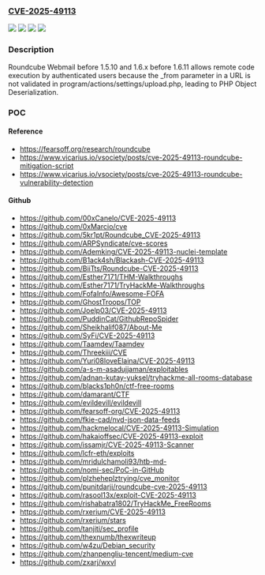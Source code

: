 ### [CVE-2025-49113](https://cve.mitre.org/cgi-bin/cvename.cgi?name=CVE-2025-49113)
![](https://img.shields.io/static/v1?label=Product&message=Webmail&color=blue)
![](https://img.shields.io/static/v1?label=Version&message=0%20&color=brightgreen)
![](https://img.shields.io/static/v1?label=Version&message=1.6.0%20&color=brightgreen)
![](https://img.shields.io/static/v1?label=Vulnerability&message=CWE-502%20Deserialization%20of%20Untrusted%20Data&color=brightgreen)

### Description

Roundcube Webmail before 1.5.10 and 1.6.x before 1.6.11 allows remote code execution by authenticated users because the _from parameter in a URL is not validated in program/actions/settings/upload.php, leading to PHP Object Deserialization.

### POC

#### Reference
- https://fearsoff.org/research/roundcube
- https://www.vicarius.io/vsociety/posts/cve-2025-49113-roundcube-mitigation-script
- https://www.vicarius.io/vsociety/posts/cve-2025-49113-roundcube-vulnerability-detection

#### Github
- https://github.com/00xCanelo/CVE-2025-49113
- https://github.com/0xMarcio/cve
- https://github.com/5kr1pt/Roundcube_CVE-2025-49113
- https://github.com/ARPSyndicate/cve-scores
- https://github.com/Ademking/CVE-2025-49113-nuclei-template
- https://github.com/B1ack4sh/Blackash-CVE-2025-49113
- https://github.com/BiiTts/Roundcube-CVE-2025-49113
- https://github.com/Esther7171/THM-Walkthroughs
- https://github.com/Esther7171/TryHackMe-Walkthroughs
- https://github.com/FofaInfo/Awesome-FOFA
- https://github.com/GhostTroops/TOP
- https://github.com/Joelp03/CVE-2025-49113
- https://github.com/PuddinCat/GithubRepoSpider
- https://github.com/Sheikhalif087/About-Me
- https://github.com/SyFi/CVE-2025-49113
- https://github.com/Taamdev/Taamdev
- https://github.com/Threekiii/CVE
- https://github.com/Yuri08loveElaina/CVE-2025-49113
- https://github.com/a-s-m-asadujjaman/exploitables
- https://github.com/adnan-kutay-yuksel/tryhackme-all-rooms-database
- https://github.com/blacks1ph0n/ctf-free-rooms
- https://github.com/damarant/CTF
- https://github.com/evildevill/evildevill
- https://github.com/fearsoff-org/CVE-2025-49113
- https://github.com/fkie-cad/nvd-json-data-feeds
- https://github.com/hackmelocal/CVE-2025-49113-Simulation
- https://github.com/hakaioffsec/CVE-2025-49113-exploit
- https://github.com/issamjr/CVE-2025-49113-Scanner
- https://github.com/lcfr-eth/exploits
- https://github.com/mridulchamoli93/htb-md-
- https://github.com/nomi-sec/PoC-in-GitHub
- https://github.com/plzheheplztrying/cve_monitor
- https://github.com/punitdarji/roundcube-cve-2025-49113
- https://github.com/rasool13x/exploit-CVE-2025-49113
- https://github.com/rishabatra1802/TryHackMe_FreeRooms
- https://github.com/rxerium/CVE-2025-49113
- https://github.com/rxerium/stars
- https://github.com/tanjiti/sec_profile
- https://github.com/thexnumb/thexwriteup
- https://github.com/w4zu/Debian_security
- https://github.com/zhanpengliu-tencent/medium-cve
- https://github.com/zxarj/wxvl

